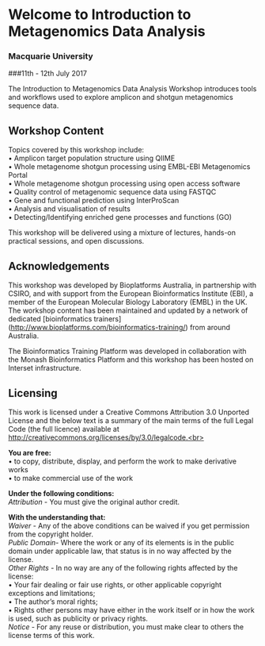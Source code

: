 # Welcome to Introduction to Metagenomics Data Analysis
### Macquarie University
###11th - 12th July 2017
<br>

The Introduction to Metagenomics Data Analysis Workshop introduces tools and workflows used to explore amplicon and shotgun metagenomics sequence data.

## Workshop Content
Topics covered by this workshop include:  <br>
• Amplicon target population structure using QIIME <br>
• Whole metagenome shotgun processing using EMBL-EBI Metagenomics Portal<br>
• Whole metagenome shotgun processing using open access software  <br>
• Quality control of metagenomic sequence data using FASTQC  <br>
• Gene and functional prediction using InterProScan  <br>
• Analysis and visualisation of results  <br>
• Detecting/Identifying enriched gene processes and functions (GO)  <br>

This workshop will be delivered using a mixture of lectures, hands-on practical sessions, and open discussions.

## Acknowledgements
This workshop was developed by Bioplatforms Australia, in partnership with CSIRO, and with support from the European Bioinformatics Institute (EBI), a member of the European Molecular Biology Laboratory (EMBL) in the UK. The workshop content has been maintained and updated by a network of dedicated [bioinformatics trainers] (http://www.bioplatforms.com/bioinformatics-training/) from around Australia.<br>

The Bioinformatics Training Platform was developed in collaboration with the Monash Bioinformatics Platform and this workshop has been hosted on Interset infrastructure.<br>

## Licensing
This work is licensed under a Creative Commons Attribution 3.0 Unported License and the below text is a summary of the main terms of the full Legal Code (the full licence) available at http://creativecommons.org/licenses/by/3.0/legalcode.<br>

**You are free:**  <br>
• to copy, distribute, display, and perform the work to make derivative works  <br>
• to make commercial use of the work  <br>

**Under the following conditions:**  <br>
*Attribution* - You must give the original author credit.  <br>

**With the understanding that:** <br>
*Waiver* - Any of the above conditions can be waived if you get permission from the copyright holder. <br>
*Public Domain*- Where the work or any of its elements is in the public domain under applicable law, that status is in no way affected by the license. <br>
*Other Rights* - In no way are any of the following rights affected by the license: <br>
• Your fair dealing or fair use rights, or other applicable copyright exceptions and limitations;<br>
• The author’s moral rights;<br>
• Rights other persons may have either in the work itself or in how the work is used, such as publicity or privacy rights.<br>
*Notice* - For any reuse or distribution, you must make clear to others the license terms of this work.<br>
